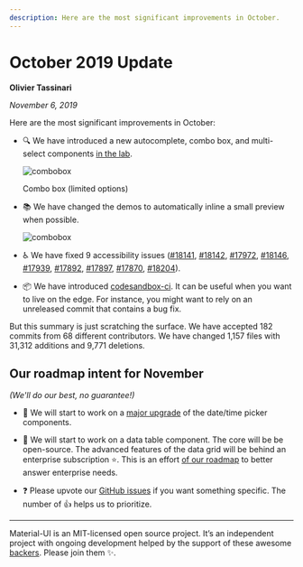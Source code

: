 ```yaml
---
description: Here are the most significant improvements in October.
---
```


# October 2019 Update

**Olivier Tassinari**

*November 6, 2019*

Here are the most significant improvements in October:

- 🔍 We have introduced a new autocomplete, combo box, and multi-select components [in the lab](/components/autocomplete/).

  ![combobox](/static/blog/september-2019-update/combobox.png)

  <p class="blog-description">Combo box (limited options)</p>

- 📚 We have changed the demos to automatically inline a small preview when possible.

  ![combobox](/static/blog/october-2019-update/preview.png)

- ♿️ We have fixed 9 accessibility issues ([#18141](https://github.com/mui-org/material-ui/pull/18141), [#18142](https://github.com/mui-org/material-ui/pull/18142), [#17972](https://github.com/mui-org/material-ui/pull/17972), [#18146](https://github.com/mui-org/material-ui/pull/18146), [#17939](https://github.com/mui-org/material-ui/pull/17939), [#17892](https://github.com/mui-org/material-ui/pull/17892), [#17897](https://github.com/mui-org/material-ui/pull/17897), [#17870](https://github.com/mui-org/material-ui/pull/17870), [#18204](https://github.com/mui-org/material-ui/pull/18204)).

- 📦 We have introduced [codesandbox-ci](https://ci.codesandbox.io/status/mui-org/material-ui/pr/18238). It can be useful when you want to live on the edge. For instance, you might want to rely on an unreleased commit that contains a bug fix.

But this summary is just scratching the surface. We have accepted 182 commits from 68 different contributors. We have changed 1,157 files with 31,312 additions and 9,771 deletions.

## Our roadmap intent for November

*(We'll do our best, no guarantee!)*

- 📅 We will start to work on a [major upgrade](https://github.com/mui-org/material-ui-pickers/issues/1293) of the date/time picker components.

- 🧮 We will start to work on a data table component. The core will be be open-source. The advanced features of the data grid will be behind an enterprise subscription ⭐️.
This is an effort [of our roadmap](/discover-more/roadmap/) to better answer enterprise needs.

- ❓ Please upvote our [GitHub issues](https://github.com/mui-org/material-ui/issues) if you want something specific. The number of 👍 helps us to prioritize.

<hr />

Material-UI is an MIT-licensed open source project. It’s an independent project with ongoing development helped by the support of these awesome [backers](/discover-more/backers/). Please join them ✨.
